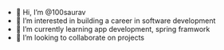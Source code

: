 - 👋 Hi, I’m @100saurav
- 👀 I’m interested in building a career in software development
- 🌱 I’m currently learning app development, spring framwork
- 💞️ I’m looking to collaborate on projects 

<!---
100saurav/100saurav is a ✨ special ✨ repository because its `README.md` (this file) appears on your GitHub profile.
You can click the Preview link to take a look at your changes.
--->
